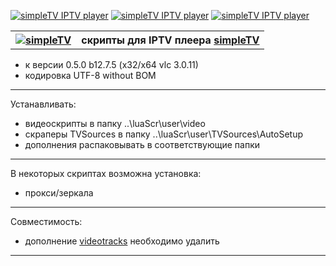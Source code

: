 [![simpleTV IPTV player](https://img.shields.io/badge/simpleTV%20IPTV%20player-YouTube%20script-blue)](https://github.com/Nexterr/simpleTV.youtube)
[![simpleTV IPTV player](https://img.shields.io/badge/simpleTV%20IPTV%20player-API-blue)](http://iptv.gen12.net/dokuwiki/doku.php?id=mantis:simpletv:api)
[![simpleTV IPTV player](https://img.shields.io/badge/simpleTV%20IPTV%20player-lua%205.1-blue)](https://www.lua.org/manual/5.1/)
<div class="table sectionedit1"><table class="inline">
	<tr class="row0">
		<th class="col0"><a href="http://iptv.gen12.net/"><img src="http://iptv.gen12.net/dokuwiki/lib/exe/fetch.php?cache=&media=mantis:simpletv:cb0ur-wpg7e.png" class="media" alt="simpleTV" /></a></th><th class="col1 rightalign" colspan="3">  <strong>скрипты для IPTV плеера <a href="http://iptv.gen12.net" class="urlextern" target="_tab" title="http://iptv.gen12.net" rel="nofollow noopener">simpleTV</a></strong></th>
	</tr>
</table></div>

- к версии 0.5.0 b12.7.5 (x32/x64 vlc 3.0.11)
- кодировка UTF-8 without BOM 

---------------------------------------------
Устанавливать:
 - видеоскрипты в папку ..\luaScr\user\video
 - скраперы TVSources в папку ..\luaScr\user\TVSources\AutoSetup
 - дополнения распаковывать в соответствующие папки
---------------------------------------------
В некоторых скриптах возможна установка:
 - прокси/зеркала
---------------------------------------------
Совместимость:
- дополнение [videotracks](http://iptv.gen12.net/bugtracker/view.php?id=1704) необходимо удалить
---------------------------------------------
